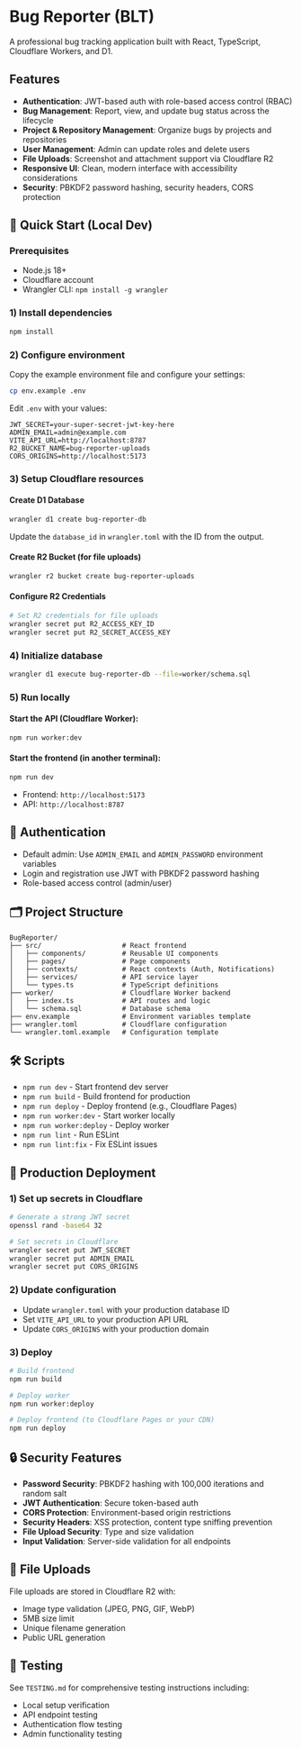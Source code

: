 # Bug Reporter (BLT)

A professional bug tracking application built with React, TypeScript, Cloudflare Workers, and D1.

## Features

- **Authentication**: JWT-based auth with role-based access control (RBAC)
- **Bug Management**: Report, view, and update bug status across the lifecycle
- **Project & Repository Management**: Organize bugs by projects and repositories
- **User Management**: Admin can update roles and delete users
- **File Uploads**: Screenshot and attachment support via Cloudflare R2
- **Responsive UI**: Clean, modern interface with accessibility considerations
- **Security**: PBKDF2 password hashing, security headers, CORS protection

## 🚀 Quick Start (Local Dev)

### Prerequisites
- Node.js 18+
- Cloudflare account
- Wrangler CLI: `npm install -g wrangler`

### 1) Install dependencies
```bash
npm install
```

### 2) Configure environment
Copy the example environment file and configure your settings:

```bash
cp env.example .env
```

Edit `.env` with your values:
```env
JWT_SECRET=your-super-secret-jwt-key-here
ADMIN_EMAIL=admin@example.com
VITE_API_URL=http://localhost:8787
R2_BUCKET_NAME=bug-reporter-uploads
CORS_ORIGINS=http://localhost:5173
```

### 3) Setup Cloudflare resources

#### Create D1 Database
```bash
wrangler d1 create bug-reporter-db
```

Update the `database_id` in `wrangler.toml` with the ID from the output.

#### Create R2 Bucket (for file uploads)
```bash
wrangler r2 bucket create bug-reporter-uploads
```

#### Configure R2 Credentials
```bash
# Set R2 credentials for file uploads
wrangler secret put R2_ACCESS_KEY_ID
wrangler secret put R2_SECRET_ACCESS_KEY
```

### 4) Initialize database
```bash
wrangler d1 execute bug-reporter-db --file=worker/schema.sql
```

### 5) Run locally

#### Start the API (Cloudflare Worker):
```bash
npm run worker:dev
```

#### Start the frontend (in another terminal):
```bash
npm run dev
```

- Frontend: `http://localhost:5173`
- API: `http://localhost:8787`

## 🔑 Authentication
- Default admin: Use `ADMIN_EMAIL` and `ADMIN_PASSWORD` environment variables
- Login and registration use JWT with PBKDF2 password hashing
- Role-based access control (admin/user)

## 🗂️ Project Structure

```text
BugReporter/
├── src/                    # React frontend
│   ├── components/         # Reusable UI components
│   ├── pages/              # Page components
│   ├── contexts/           # React contexts (Auth, Notifications)
│   ├── services/           # API service layer
│   └── types.ts            # TypeScript definitions
├── worker/                 # Cloudflare Worker backend
│   ├── index.ts            # API routes and logic
│   └── schema.sql          # Database schema
├── env.example             # Environment variables template
├── wrangler.toml           # Cloudflare configuration
└── wrangler.toml.example   # Configuration template
```

## 🛠️ Scripts

- `npm run dev` - Start frontend dev server
- `npm run build` - Build frontend for production
- `npm run deploy` - Deploy frontend (e.g., Cloudflare Pages)
- `npm run worker:dev` - Start worker locally
- `npm run worker:deploy` - Deploy worker
- `npm run lint` - Run ESLint
- `npm run lint:fix` - Fix ESLint issues

## 🚀 Production Deployment

### 1) Set up secrets in Cloudflare
```bash
# Generate a strong JWT secret
openssl rand -base64 32

# Set secrets in Cloudflare
wrangler secret put JWT_SECRET
wrangler secret put ADMIN_EMAIL
wrangler secret put CORS_ORIGINS
```

### 2) Update configuration
- Update `wrangler.toml` with your production database ID
- Set `VITE_API_URL` to your production API URL
- Update `CORS_ORIGINS` with your production domain

### 3) Deploy
```bash
# Build frontend
npm run build

# Deploy worker
npm run worker:deploy

# Deploy frontend (to Cloudflare Pages or your CDN)
npm run deploy
```

## 🔒 Security Features

- **Password Security**: PBKDF2 hashing with 100,000 iterations and random salt
- **JWT Authentication**: Secure token-based auth
- **CORS Protection**: Environment-based origin restrictions
- **Security Headers**: XSS protection, content type sniffing prevention
- **File Upload Security**: Type and size validation
- **Input Validation**: Server-side validation for all endpoints

## 📁 File Uploads

File uploads are stored in Cloudflare R2 with:
- Image type validation (JPEG, PNG, GIF, WebP)
- 5MB size limit
- Unique filename generation
- Public URL generation

## 🧪 Testing

See `TESTING.md` for comprehensive testing instructions including:
- Local setup verification
- API endpoint testing
- Authentication flow testing
- Admin functionality testing
